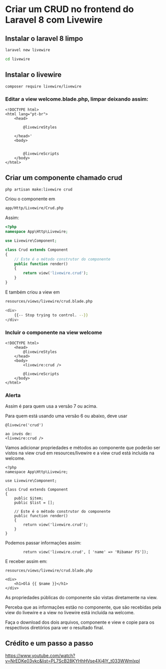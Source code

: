 # Criar um CRUD no frontend do Laravel 8 com Livewire

## Instalar o laravel 8 limpo
```bash
laravel new livewire

cd livewire
```
## Instalar o livewire
```bash
composer require livewire/livewire
```

### Editar a view welcome.blade.php, limpar deixando assim:
```blade
<!DOCTYPE html>
<html lang="pt-br">
    <head>

        @livewireStyles

    </head>'
    <body>


        @livewireScripts
    </body>
</html>
```

## Criar um componente chamado crud
```bash
php artisan make:livewire crud
```
Criou o componente em
```bash
app/Http/Livewire/Crud.php
```
Assim:
```php
<?php
namespace App\Http\Livewire;

use Livewire\Component;

class Crud extends Component
{
    // Este é o método construtor do componente
    public function render()
    {
        return view('livewire.crud');
    }
}
```
E também criou a view em
```bash
resources/views/livewire/crud.blade.php

<div>
    {{-- Stop trying to control. --}}
</div>
```

### Incluir o componente na view welcome
```blade
<!DOCTYPE html>
    <head>
        @livewireStyles
    </head>
    <body>
        <livewire:crud />

        @livewireScripts
    </body>
</html>
```

### Alerta

Assim é para quem usa a versão 7 ou acima.

Para quem está usando uma versão 6 ou abaixo, deve usar
```blade
@livewire('crud')

ao invés de:
<livewire:crud />
```
Vamos adicionar propriedades e métodos ao componente que poderão ser vistos na view crud em resources/livewire e a view crud está incluida na welcome.
```blade
<?php
namespace App\Http\Livewire;

use Livewire\Component;

class Crud extends Component
{
    public $item;
    public $list = [];

    // Este é o método construtor do componente
    public function render()
    {
        return view('livewire.crud');
    }
}
```
Podemos passar informações assim:
```blade
        return view('livewire.crud', [ 'name' => 'Ribamar FS']);
```
E receber assim em:
```blade
resources/views/livewire/crud.blade.php

<div>
    <h1>Olá {{ $name }}</h1>
</div>
```
As propriedades públicas do componente são vistas diretamente na view.

Perceba que as informações estão no componente, que são recebidas pela view do livewire e a view no livewire está incluída na welcome.

Faça o download dos dois arquivos, componente e view e copie para os respectivos diretórios para ver o resultado final.


## Crédito e um passo a passo

https://www.youtube.com/watch?v=NrEDKe03vkc&list=PL7ScB28KYHhHVse4Xj4lY_t033WWmlxpI

